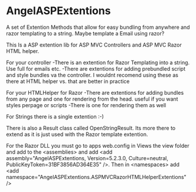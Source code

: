 # AngelASPExtentions
A set of Extention Methods that allow for easy bundling from anywhere and razor templating to a string. Maybe template a Email using razor?

This Is a ASP extention lib for ASP MVC Controllers and ASP MVC Razor HTML helper.

For your controller
 -There is an extention for Razor Templating into a string. Use full for emails etc.
 -There are extentions for adding prebundled script and style bundles va the controller. I wouldnt recomend using these as there at HTML helper vs. that are better in practice
 
For your HTMLHelper for Razor
  -There are extentions for adding bundles from any page and one for rendering from the head. useful if you want styles perpage or scripts
  -There is one for rendering them as well
  
For Strings there is a single extention :-)

There is also a Result class called OpenStringResult. Its more there to extend as it is just used with the Razor template extention.


For the Razor DLL you must go to apps web.config in Views the view folder and add to the 
\<assemblies\> and add \<add assembly="AngelASPExtentions, Version=5.2.3.0, Culture=neutral, PublicKeyToken=31BF3856AD364E35" /\>. 
Then in \<namespaces\> add \<add namespace="AngelASPExtentions.ASPMVCRazorHTMLHelperExtentions" /\>
